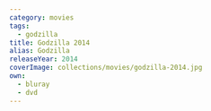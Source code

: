```yaml
---
category: movies
tags:
  - godzilla
title: Godzilla 2014
alias: Godzilla
releaseYear: 2014
coverImage: collections/movies/godzilla-2014.jpg
own:
  - bluray
  - dvd
---
```


